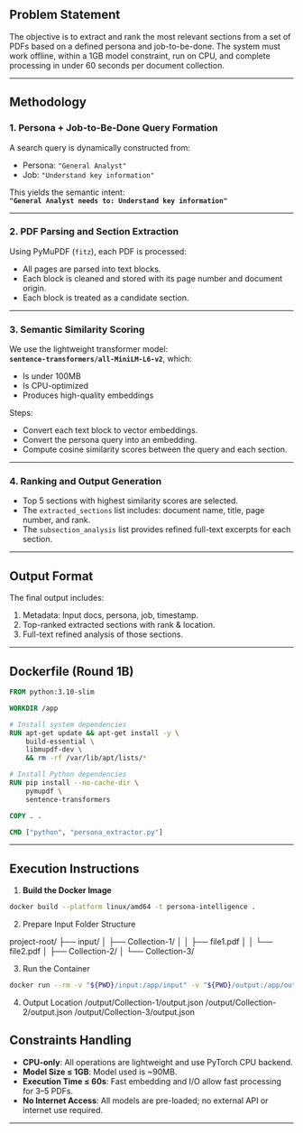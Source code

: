 ## Problem Statement

The objective is to extract and rank the most relevant sections from a set of PDFs based on a defined persona and job-to-be-done. The system must work offline, within a 1GB model constraint, run on CPU, and complete processing in under 60 seconds per document collection.

---

## Methodology

### 1. **Persona + Job-to-Be-Done Query Formation**

A search query is dynamically constructed from:
- Persona: `"General Analyst"`
- Job: `"Understand key information"`

This yields the semantic intent:  
**`"General Analyst needs to: Understand key information"`**

---

### 2. **PDF Parsing and Section Extraction**

Using PyMuPDF (`fitz`), each PDF is processed:
- All pages are parsed into text blocks.
- Each block is cleaned and stored with its page number and document origin.
- Each block is treated as a candidate section.

---

### 3. **Semantic Similarity Scoring**

We use the lightweight transformer model:  
**`sentence-transformers/all-MiniLM-L6-v2`**, which:
- Is under 100MB
- Is CPU-optimized
- Produces high-quality embeddings

Steps:
- Convert each text block to vector embeddings.
- Convert the persona query into an embedding.
- Compute cosine similarity scores between the query and each section.

---

### 4. **Ranking and Output Generation**

- Top 5 sections with highest similarity scores are selected.
- The `extracted_sections` list includes: document name, title, page number, and rank.
- The `subsection_analysis` list provides refined full-text excerpts for each section.

---

## Output Format

The final output includes:
1. Metadata: Input docs, persona, job, timestamp.
2. Top-ranked extracted sections with rank & location.
3. Full-text refined analysis of those sections.

---

## Dockerfile (Round 1B)

```dockerfile
FROM python:3.10-slim

WORKDIR /app

# Install system dependencies
RUN apt-get update && apt-get install -y \
    build-essential \
    libmupdf-dev \
    && rm -rf /var/lib/apt/lists/*

# Install Python dependencies
RUN pip install --no-cache-dir \
    pymupdf \
    sentence-transformers

COPY . .

CMD ["python", "persona_extractor.py"]

```
---

## Execution Instructions

1. **Build the Docker Image**

```bash
docker build --platform linux/amd64 -t persona-intelligence .
```

2. Prepare Input Folder Structure

project-root/
├── input/
│   ├── Collection-1/
│   │   ├── file1.pdf
│   │   └── file2.pdf
│   ├── Collection-2/
│   └── Collection-3/

3. Run the Container

```bash
docker run --rm -v "${PWD}/input:/app/input" -v "${PWD}/output:/app/output" persona-intelligence
```
4. Output Location
/output/Collection-1/output.json
/output/Collection-2/output.json
/output/Collection-3/output.json

## Constraints Handling

- **CPU-only**: All operations are lightweight and use PyTorch CPU backend.
- **Model Size ≤ 1GB**: Model used is ~90MB.
- **Execution Time ≤ 60s**: Fast embedding and I/O allow fast processing for 3–5 PDFs.
- **No Internet Access**: All models are pre-loaded; no external API or internet use required.

---


